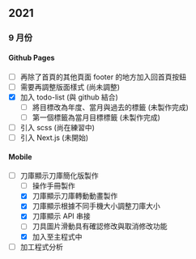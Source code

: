 ## 2021
### 9 月份
#### Github Pages
- [ ] 再除了首頁的其他頁面 footer 的地方加入回首頁按鈕
- [ ] 需要再調整版面樣式 (尚未調整)
- [x] 加入 todo-list (與 github 結合)
  - [ ] 將目標改為年度、當月與過去的標籤 (未製作完成)
  - [ ] 第一個標籤為當月目標標籤 (未製作完成)
- [ ] 引入 scss (尚在練習中)
- [ ] 引入 Next.js (未開始)

#### Mobile
- [ ] 刀庫顯示刀庫簡化版製作
  - [ ]  操作手冊製作
  - [x]  刀庫顯示刀庫轉動動畫製作
  - [x]  刀庫顯示根據不同手機大小調整刀庫大小
  - [x]  刀庫顯示 API 串接
  - [ ]  刀具圖片滑動具有確認修改與取消修改功能
  - [x]  加入至主程式中
- [ ] 加工程式分析
